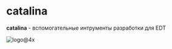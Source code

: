 # catalina
**catalina** - вспомогательные интрументы разработки для EDT

![logo@4x](https://github.com/VAGoncharov/catalina/assets/1153965/9a6e8b22-d7bb-470f-b7df-1f030979379b)
